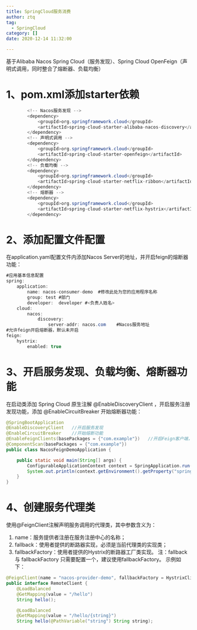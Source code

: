 ```yaml
---
title: SpringCloud服务消费
author: ztq
tag:
  - SpringCloud
category: []
date: 2020-12-14 11:32:00

---
```


基于Alibaba Nacos Spring Cloud（服务发现）、Spring Cloud OpenFeign（声明式调用，同时整合了熔断器、负载均衡）

# 1、pom.xml添加starter依赖

```java
		<!-- Nacos服务发现 -->
		<dependency>
			<groupId>org.springframework.cloud</groupId>
			<artifactId>spring-cloud-starter-alibaba-nacos-discovery</artifactId>
		</dependency>
        <!-- 声明式调用 -->
        <dependency>
            <groupId>org.springframework.cloud</groupId>
            <artifactId>spring-cloud-starter-openfeign</artifactId>
        </dependency>
		<!-- 负载均衡 -->
		<dependency>
			<groupId>org.springframework.cloud</groupId>
			<artifactId>spring-cloud-starter-netflix-ribbon</artifactId>
		</dependency>
		<!-- 熔断器 -->
		<dependency>
			<groupId>org.springframework.cloud</groupId>
			<artifactId>spring-cloud-starter-netflix-hystrix</artifactId>
		</dependency>
```

# 2、添加配置文件配置

在application.yaml配置文件内添加Nacos Server的地址，并开启feign的熔断器功能：

```java
#应用基本信息配置
spring:
    application:
        name: nacos-consumer-demo  #修改此处为您的应用程序名称
        group: test #部门
        developer:  developer #<负责人姓名>
    cloud:
        nacos:
            discovery:
                server-addr: nacos.com    #Nacos服务地址
#允许feign开启熔断器，默认未开启
feign:
    hystrix:
        enabled: true

```

# 3、开启服务发现、负载均衡、熔断器功能

在启动类添加 Spring Cloud 原生注解 @EnableDiscoveryClient ，开启服务注册发现功能，添加 @EnableCircuitBreaker 开始熔断器功能：

```java
@SpringBootApplication
@EnableDiscoveryClient   //开启服务发现
@EnableCircuitBreaker    //开始熔断功能
@EnableFeignClients(basePackages = {"com.example"})   //开启Feign客户端，并指定扫描范围
@ComponentScan(basePackages = {"com.example"})
public class NacosFeignDemoApplication {

    public static void main(String[] args) {
        ConfigurableApplicationContext context = SpringApplication.run(NacosFeignDemoApplication.class, args);
        System.out.println(context.getEnvironment().getProperty("spring.application.name"));
    }
}
```

# 4、创建服务代理类

使用@FeignClient注解声明服务调用的代理类，其中参数含义为：
1.	name：服务提供者注册在服务注册中心的名称；
2.	fallback：使用者提供的断路器实现，必须是当前代理类的实现类；
3.	fallbackFactory：使用者提供的Hystrix的断路器工厂类实现。
注：fallback 与 fallbackFactory 只需要配置一个，建议使用fallbackFactory。 示例如下：

```java
@FeignClient(name = "nacos-provider-demo", fallbackFactory = HystrixClientFallbackFactory.class)
public interface RemoteClient {
    @LoadBalanced
    @GetMapping(value = "/hello")
    String hello();

    @LoadBalanced
    @GetMapping(value = "/hello/{string}")
    String hello(@PathVariable("string") String string);

```

